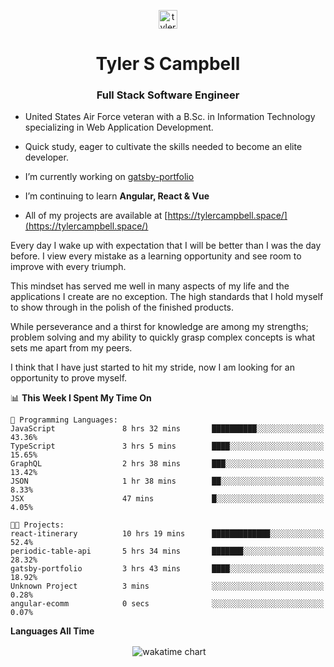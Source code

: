 <p align="center">
<a href="https://linkedin.com/in/tyler-campbell36" target="blank"><img align="center" src="https://cdn.jsdelivr.net/npm/simple-icons@3.0.1/icons/linkedin.svg" alt="tyler-campbell36" height="30" width="30" /></a>
</p>
<h1 align="center">Tyler S Campbell</h1>
<h3 align="center">Full Stack Software Engineer</h3>

* United States Air Force veteran with a B.Sc. in Information Technology specializing in Web Application Development. 

* Quick study, eager to cultivate the skills needed to become an elite developer.

* I’m currently working on [gatsby-portfolio](https://github.com/t36campbell/gatsby-portfolio)

* I’m continuing to learn **Angular, React & Vue**

* All of my projects are available at [https://tylercampbell.space/](https://tylercampbell.space/)

Every day I wake up with expectation that I will be better than I was the day before. I view every mistake as a learning opportunity and see room to improve with every triumph.

This mindset has served me well in many aspects of my life and the applications I create are no exception. The high standards that I hold myself to show through in the polish of the finished products.

While perseverance and a thirst for knowledge are among my strengths; problem solving and my ability to quickly grasp complex concepts is what sets me apart from my peers.

I think that I have just started to hit my stride, now I am looking for an opportunity to prove myself.

<!--START_SECTION:waka-->
📊 **This Week I Spent My Time On** 

```text
💬 Programming Languages: 
JavaScript               8 hrs 32 mins       ██████████░░░░░░░░░░░░░░░   43.36% 
TypeScript               3 hrs 5 mins        ████░░░░░░░░░░░░░░░░░░░░░   15.65% 
GraphQL                  2 hrs 38 mins       ███░░░░░░░░░░░░░░░░░░░░░░   13.42% 
JSON                     1 hr 38 mins        ██░░░░░░░░░░░░░░░░░░░░░░░   8.33% 
JSX                      47 mins             █░░░░░░░░░░░░░░░░░░░░░░░░   4.05%

🐱‍💻 Projects: 
react-itinerary          10 hrs 19 mins      █████████████░░░░░░░░░░░░   52.4% 
periodic-table-api       5 hrs 34 mins       ███████░░░░░░░░░░░░░░░░░░   28.32% 
gatsby-portfolio         3 hrs 43 mins       ████░░░░░░░░░░░░░░░░░░░░░   18.92% 
Unknown Project          3 mins              ░░░░░░░░░░░░░░░░░░░░░░░░░   0.28% 
angular-ecomm            0 secs              ░░░░░░░░░░░░░░░░░░░░░░░░░   0.07%

```


<!--END_SECTION:waka-->
**Languages All Time** 
<p align="center">&nbsp;<img align="center" alt="wakatime chart"
src="https://wakatime.com/share/@738aac7f-8868-4bc3-a1df-4c36703ee4b6/f86255e0-cf1e-483e-9ae4-5c0fdb9a56f8.png"/></p>

